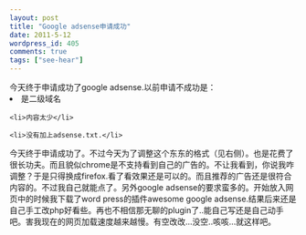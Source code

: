 ```yaml
---
layout: post
title: "Google adsense申请成功"
date: 2011-5-12
wordpress_id: 405
comments: true
tags: ["see-hear"]
---
```

<meta name="_edit_last" content="1" />
<meta name="_su_rich_snippet_type" content="none" />
<meta name="views" content="194" />
今天终于申请成功了google adsense.以前申请不成功是：
	<li>是二级域名</li>

	<li>内容太少</li>

	<li>没有加上adsense.txt.</li>
今天终于申请成功了。不过今天为了调整这个东东的格式（见右侧）。也是花费了很长功夫。而且貌似chrome是不支持看到自己的广告的。不让我看到，你说我咋调整？于是只得换成firefox.看了看效果还是可以的。而且推荐的广告还是很符合内容的。不过我自己就能点了。另外google adsense的要求蛮多的。开始放入网页中的时候我下载了word press的插件awesome google adsense.结果后来还是自己手工改php好看些。再也不相信那无聊的plugin了..能自己写还是自己动手吧。害我现在的网页加载速度越来越慢。有空改改...没空..咳咳...就这样吧。
